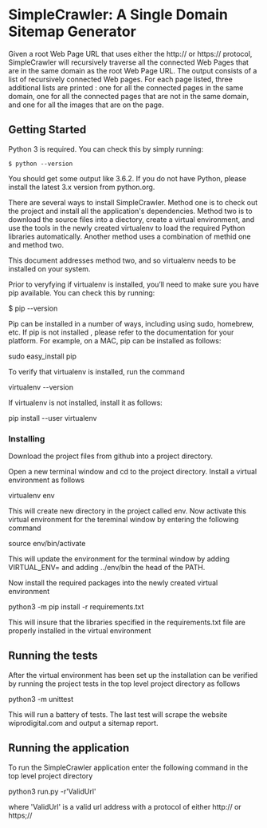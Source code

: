 

# SimpleCrawler: A Single Domain Sitemap Generator

Given a root Web Page URL that uses either the http:// or https:// protocol, SimpleCrawler will recursively traverse
all the connected Web Pages that are in the same domain as the root Web Page URL.
The output consists of a list of recursively connected Web pages. For each page listed, three additional lists
are printed : one for all the connected pages in the same domain, one for all the connected pages that are
not in the same domain, and one for all the images that are on the page.

## Getting Started

Python 3 is required. You can check this by simply running:

```
$ python --version
```

You should get some output like 3.6.2.
If you do not have Python, please install the latest 3.x version
from python.org.

There are several ways to install SimpleCrawler. Method one is to check out the project and install
all the application's dependencies. Method two is to download the source files into a diectory,
create a virtual environment, and use the tools in the newly created  virtualenv
to load the required Python libraries automatically. Another method uses a combination of methid one and method two.

This document addresses method two, and so virtualenv needs to be installed on your system.

Prior to veryfying if virtualenv is installed, you’ll need to make sure you have pip available.
You can check this by running:

$ pip --version

Pip can be installed in a number of ways, including using sudo, homebrew, etc.
If pip is not installed , please refer to the documentation for your platform.
For example, on a MAC, pip can be installed as follows:

sudo easy_install pip

To verify that virtualenv is installed, run the command

virtualenv --version

If virtualenv is not installed, install it as follows:

pip install --user virtualenv


### Installing

Download the project files from github into a project directory.

Open a new terminal window and  cd to the project directory.
Install a virtual environment as follows

virtualenv env

This will create new directory in the project called env.
Now activate this virtual environment for the tereminal window by entering the following command

source env/bin/activate

This will update the environment for the terminal window by adding VIRTUAL_ENV= and adding ../env/bin
the head of the PATH.

Now install the required packages into the newly created virtual environment

python3 -m pip install -r requirements.txt

This will insure that the libraries specified in the requirements.txt file are properly
installed in the virtual environment


## Running the tests

After the virtual environment  has been set up the installation can be verified by running
the project tests in the top level project directory as follows

python3 -m unittest

This will run a battery of tests. The last test will scrape the website wiprodigital.com and
output a sitemap report.


## Running the application

To run the SimpleCrawler application enter the following command in the top level project directory

python3 run.py -r'ValidUrl'

where 'ValidUrl' is a valid url address with a protocol of either http:// or https;//